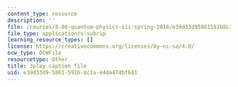 ```yaml
---
content_type: resource
description: ''
file: /courses/8-06-quantum-physics-iii-spring-2018/e39d33d95861591b8c1ae4da474bf681_N9f0MIzNcmI.vtt
file_type: application/x-subrip
learning_resource_types: []
license: https://creativecommons.org/licenses/by-nc-sa/4.0/
ocw_type: OCWFile
resourcetype: Other
title: 3play caption file
uid: e39d33d9-5861-591b-8c1a-e4da474bf681
---
```

